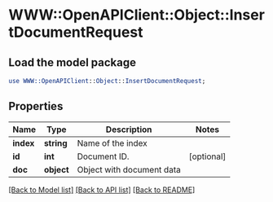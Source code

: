 # WWW::OpenAPIClient::Object::InsertDocumentRequest

## Load the model package
```perl
use WWW::OpenAPIClient::Object::InsertDocumentRequest;
```

## Properties
Name | Type | Description | Notes
------------ | ------------- | ------------- | -------------
**index** | **string** | Name of the index | 
**id** | **int** | Document ID.  | [optional] 
**doc** | **object** | Object with document data  | 

[[Back to Model list]](../README.md#documentation-for-models) [[Back to API list]](../README.md#documentation-for-api-endpoints) [[Back to README]](../README.md)


